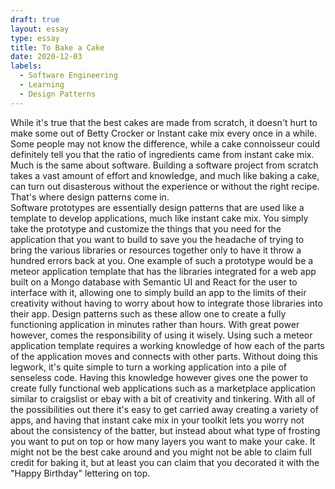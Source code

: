 ```yaml
---
draft: true
layout: essay
type: essay
title: To Bake a Cake
date: 2020-12-03
labels:
  - Software Engineering
  - Learning
  - Design Patterns
---
```


While it's true that the best cakes are made from scratch, it doesn't hurt to make some out of Betty Crocker or Instant cake mix every once in a while. Some people may not know the difference, while a cake connoisseur could definitely tell you that the ratio of ingredients came from instant cake mix. Much is the same about software. Building a software project from scratch takes a vast amount of effort and knowledge, and much like baking a cake, can turn out disasterous without the experience or without the right recipe. That's where design patterns come in.  
Software prototypes are essentially design patterns that are used like a template to develop applications, much like instant cake mix. You simply take the prototype and customize the things that you need for the application that you want to build to save you the headache of trying to bring the various libraries or resources together only to have it throw a hundred errors back at you. One example of such a prototype would be a meteor application template that has the libraries integrated for a web app built on a Mongo database with Semantic UI and React for the user to interface with it, allowing one to simply build an app to the limits of their creativity without having to worry about how to integrate those libraries into their app. Design patterns such as these allow one to create a fully functioning application in minutes rather than hours.
With great power however, comes the responsibility of using it wisely. Using such a meteor application template requires a working knowledge of how each of the parts of the application moves and connects with other parts. Without doing this legwork, it's quite simple to turn a working application into a pile of senseless code. Having this knowledge however gives one the power to create fully functional web applications such as a marketplace application similar to craigslist or ebay with a bit of creativity and tinkering. 
With all of the possibilities out there it's easy to get carried away creating a variety of apps, and having that instant cake mix in your toolkit lets you worry not about the consistency of the batter, but instead about what type of frosting you want to put on top or how many layers you want to make your cake. It might not be the best cake around and you might not be able to claim full credit for baking it, but at least you can claim that you decorated it with the "Happy Birthday" lettering on top. 
